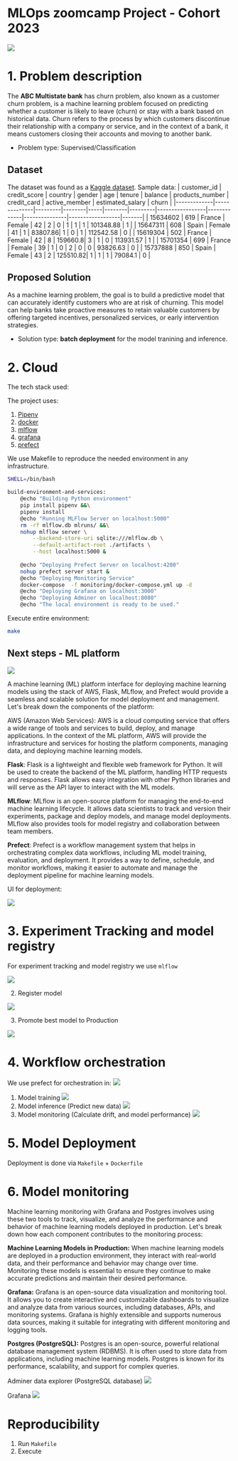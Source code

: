 # MLOps zoomcamp Project - Cohort 2023

![](https://www.cleartouch.in/wp-content/uploads/2022/11/Customer-Churn.png)
# 1. Problem description

The **ABC Multistate bank**  has churn problem, also known as a customer churn problem, is a machine learning problem focused on predicting whether a customer is likely to leave (churn) or stay with a bank based on historical data. Churn refers to the process by which customers discontinue their relationship with a company or service, and in the context of a bank, it means customers closing their accounts and moving to another bank.

* Problem type: Supervised/Classification


## Dataset

 The dataset was found as a [Kaggle dataset](https://www.kaggle.com/datasets/gauravtopre/bank-customer-churn-dataset). Sample data:
| customer_id | credit_score | country | gender | age | tenure | balance | products_number | credit_card | active_member | estimated_salary | churn |
|-------------|--------------|---------|--------|-----|--------|---------|-----------------|-------------|---------------|------------------|-------|
| 15634602    | 619          | France  | Female | 42  | 2      | 0       | 1               | 1           | 1             | 101348.88        | 1     |
| 15647311    | 608          | Spain   | Female | 41  | 1      | 83807.86| 1               | 0           | 1             | 112542.58        | 0     |
| 15619304    | 502          | France  | Female | 42  | 8      | 159660.8| 3               | 1           | 0             | 113931.57        | 1     |
| 15701354    | 699          | France  | Female | 39  | 1      | 0       | 2               | 0           | 0             | 93826.63         | 0     |
| 15737888    | 850          | Spain   | Female | 43  | 2      | 125510.82| 1               | 1           | 1             | 79084.1          | 0     |


## Proposed Solution

As a machine learning problem, the goal is to build a predictive model that can accurately identify customers who are at risk of churning. This model can help banks take proactive measures to retain valuable customers by offering targeted incentives, personalized services, or early intervention strategies.

* Solution type: **batch deployment** for the model tranining and inference.

# 2. Cloud

The tech stack used:

The project uses:

1. [Pipenv](https://docs.pipenv.org/)
2. [docker](docker.com)
3. [mlflow]()
4. [grafana]()
5. [prefect]()

We use Makefile to reproduce the needed environment in any infrastructure.

```bash
SHELL=/bin/bash

build-environment-and-services:
	@echo "Building Python environment"
	pip install pipenv &&\
	pipenv install
	@echo "Running MLFlow Server on localhost:5000"
	rm -rf mlflow.db mlruns/ &&\
	nohup mlflow server \
		--backend-store-uri sqlite:///mlflow.db \
		--default-artifact-root ./artifacts \
		--host localhost:5000 &
		
	@echo "Deploying Prefect Server on localhost:4200"
	nohup prefect server start &
	@echo "Deploying Monitoring Service"
	docker-compose  -f monitoring/docker-compose.yml up -d
	@echo "Deploying Grafana on localhost:3000"
	@echo "Deploying Adminer on localhost:8080"
	@echo "The local environment is ready to be used."
```

Execute entire environment:

```bash
make
```

## Next steps - ML platform

![](/assets/mlplatform_home.png)

A machine learning (ML) platform interface for deploying machine learning models using the stack of AWS, Flask, MLflow, and Prefect would provide a seamless and scalable solution for model deployment and management. Let's break down the components of the platform:

AWS (Amazon Web Services):
AWS is a cloud computing service that offers a wide range of tools and services to build, deploy, and manage applications. In the context of the ML platform, AWS will provide the infrastructure and services for hosting the platform components, managing data, and deploying machine learning models.

**Flask**:
Flask is a lightweight and flexible web framework for Python. It will be used to create the backend of the ML platform, handling HTTP requests and responses. Flask allows easy integration with other Python libraries and will serve as the API layer to interact with the ML models.

**MLflow**:
MLflow is an open-source platform for managing the end-to-end machine learning lifecycle. It allows data scientists to track and version their experiments, package and deploy models, and manage model deployments. MLflow also provides tools for model registry and collaboration between team members.

**Prefect**:
    Prefect is a workflow management system that helps in orchestrating complex data workflows, including ML model training, evaluation, and deployment. It provides a way to define, schedule, and monitor workflows, making it easier to automate and manage the deployment pipeline for machine learning models.

UI for deployment:

![](/assets/mlplatform_deployment.png)

# 3. Experiment Tracking and model registry

For experiment tracking and model registry we use `mlflow`

![](assets/mlflow_exp_sc.png)

2. Register model

![](/assets/mlflow_model_registry.png)

3. Promote best model to Production

![](/assets/mlflow_model_promotion.png)
# 4. Workflow orchestration

We use prefect for orchestration in:
![](/assets/prefect_flows.png)

1. Model training
![](/assets/model_training_prefect.png)
2. Model inference (Predict new data)
![](/assets/score_churn_prefect.png)
3. Model monitoring (Calculate drift, and model performance)
![](/assets/monitoring_prefect.png)


# 5. Model Deployment

Deployment is done via `Makefile` + `Dockerfile`


# 6. Model monitoring

Machine learning monitoring with Grafana and Postgres involves using these two tools to track, visualize, and analyze the performance and behavior of machine learning models deployed in production. Let's break down how each component contributes to the monitoring process:

**Machine Learning Models in Production:**
When machine learning models are deployed in a production environment, they interact with real-world data, and their performance and behavior may change over time. Monitoring these models is essential to ensure they continue to make accurate predictions and maintain their desired performance.

**Grafana:**
Grafana is an open-source data visualization and monitoring tool. It allows you to create interactive and customizable dashboards to visualize and analyze data from various sources, including databases, APIs, and monitoring systems. Grafana is highly extensible and supports numerous data sources, making it suitable for integrating with different monitoring and logging tools.

**Postgres (PostgreSQL):**
Postgres is an open-source, powerful relational database management system (RDBMS). It is often used to store data from applications, including machine learning models. Postgres is known for its performance, scalability, and support for complex queries.

Adminer data explorer (PostgreSQL database)
![](/assets/adminer_sc.png  )

Grafana
![](/assets/grafana_dash.png)

# Reproducibility

1. Run `Makefile`
2. Execute
